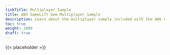 ```yaml
---
linkTitle: Multiplayer Sample
title: AWS GameLift Gem Multiplayer Sample
description: Learn about the multiplayer sample included with the AWS GameLift Gem in Open 3D Engine (O3DE).
toc: true
weight: 1000
draft: true
---
```


{{< placeholder >}}

